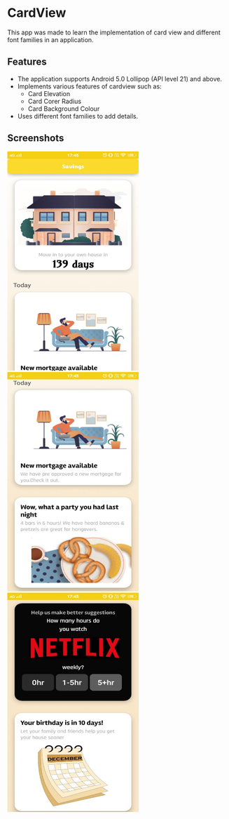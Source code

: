 # CardView

This app was made to learn the implementation of card view and different font families in an application. 

## Features

* The application supports Android 5.0 Lollipop (API level 21) and above.
* Implements various features of cardview such as:
    * Card Elevation
    * Card Corer Radius
    * Card Background Colour
* Uses different font families to add details.

## Screenshots

<img src="https://github.com/sanchi0204/card_view_ui/blob/master/Screenshots/1.jpg" width="300" height="500" /> <img src="https://github.com/sanchi0204/card_view_ui/blob/master/Screenshots/2.jpg" width="300" height="500" /> <img src="https://github.com/sanchi0204/card_view_ui/blob/master/Screenshots/3.jpg" width="300" height="500" />


